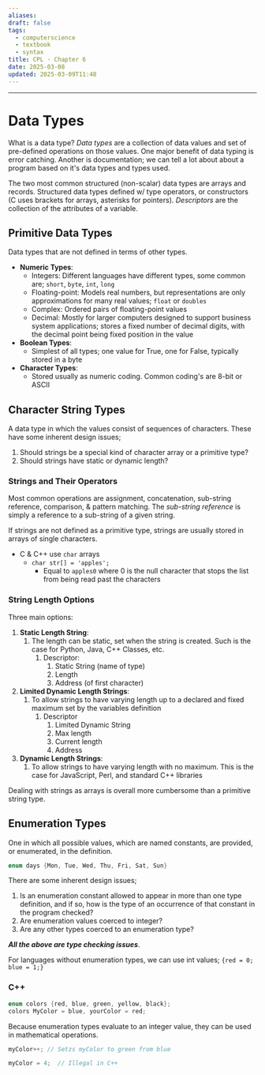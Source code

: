 ```yaml
---
aliases: 
draft: false
tags:
  - computerscience
  - textbook
  - syntax
title: CPL - Chapter 6
date: 2025-03-08
updated: 2025-03-09T11:48
---
```


-------------------------------------------------------------------------------

# Data Types

What is a data type? *Data types* are a collection of data values and set of pre-defined operations on those values. One major benefit of data typing is error catching. Another is documentation; we can tell a lot about about a program based on it's data types and types used.

The two most common structured (non-scalar) data types are arrays and records. Structured data types defined w/ type operators, or constructors (C uses brackets for arrays, asterisks for pointers). *Descriptors* are the collection of the attributes of a variable.

## Primitive Data Types

Data types that are not defined in terms of other types. 

- **Numeric Types**:
	- Integers: Different languages have different types, some common are; `short`, `byte`, `int`, `long`
	- Floating-point: Models real numbers, but representations are only approximations for many real values; `float` or `doubles`
	- Complex: Ordered pairs of floating-point values
	- Decimal: Mostly for larger computers designed to support business system applications; stores a fixed number of decimal digits, with the decimal point being fixed position in the value
- **Boolean Types**:
	- Simplest of all types; one value for True, one for False, typically stored in a byte
- **Character Types**:
	- Stored usually as numeric coding. Common coding's are 8-bit or ASCII

## Character String Types

A data type in which the values consist of sequences of characters. These have some inherent design issues;

1. Should strings be a special kind of character array or a primitive type?
2. Should strings have static or dynamic length?

### Strings and Their Operators

Most common operations are assignment, concatenation, sub-string reference, comparison, & pattern matching. The *sub-string reference* is simply a reference to a sub-string of a given string.

If strings are not defined as a primitive type, strings are usually stored in arrays of single characters.

- C & C++ use `char` arrays
	- `char str[] = 'apples';`
		- Equal to `apples0` where 0 is the null character that stops the list from being read past the characters

### String Length Options

Three main options:

1. **Static Length String**:
	1. The length can be static, set when the string is created. Such is the case for Python, Java, C++ Classes, etc.
		1. Descriptor:
			1. Static String (name of type)
			2. Length
			3. Address (of first character)
2. **Limited Dynamic Length Strings**:
	1. To allow strings to have varying length up to a declared and fixed maximum set by the variables definition
		1. Descriptor
			1. Limited Dynamic String
			2. Max length
			3. Current length
			4. Address
3. **Dynamic Length Strings**:
	1. To allow strings to have varying length with no maximum. This is the case for JavaScript, Perl, and standard C++ libraries

Dealing with strings as arrays is overall more cumbersome than a primitive string type.

## Enumeration Types

One in which all possible values, which are named constants, are provided, or enumerated, in the definition.

```C#
enum days {Mon, Tue, Wed, Thu, Fri, Sat, Sun}
```

There are some inherent design issues;

1. Is an enumeration constant allowed to appear in more than one type definition, and if so, how is the type of an occurrence of that constant in the program checked?
2. Are enumeration values coerced to integer?
3. Are any other types coerced to an enumeration type?

***All the above are type checking issues***.

For languages without enumeration types, we can use int values; `{red = 0; blue = 1;}`

### C++

```c++
enum colors {red, blue, green, yellow, black};
colors MyColor = blue, yourColor = red;
```

Because enumeration types evaluate to an integer value, they can be used in mathematical operations.

```C++
myColor++; // Setzs myColor to green from blue

myColor = 4;  // Illegal in C++
```
